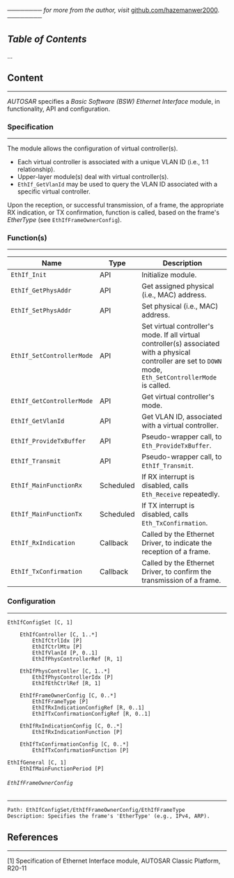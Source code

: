 ──────── *for more from the author, visit* [github.com/hazemanwer2000](https://github.com/hazemanwer2000). ────────
## *Table of Contents*
...
## Content
---
*AUTOSAR* specifies a *Basic Software (BSW) Ethernet Interface* module, in functionality, API and configuration.
### Specification
---
The module allows the configuration of virtual controller(s).
* Each virtual controller is associated with a unique VLAN ID (i.e., 1:1 relationship).
* Upper-layer module(s) deal with virtual controller(s).
* `EthIf_GetVlanId` may be used to query the VLAN ID associated with a specific virtual controller.

Upon the reception, or successful transmission, of a frame, the appropriate RX indication, or TX confirmation, function is called, based on the frame's *EtherType* (see `EthIfFrameOwnerConfig`).
### Function(s)
---

| Name                      | Type      | Description                                                                                                                                                  |
| ------------------------- | --------- | ------------------------------------------------------------------------------------------------------------------------------------------------------------ |
| `EthIf_Init`              | API       | Initialize module.                                                                                                                                           |
| `EthIf_GetPhysAddr`       | API       | Get assigned physical (i.e., MAC) address.                                                                                                                   |
| `EthIf_SetPhysAddr`       | API       | Set physical (i.e., MAC) address.                                                                                                                            |
| `EthIf_SetControllerMode` | API       | Set virtual controller's mode. If all virtual controller(s) associated with a physical controller are set to `DOWN` mode, `Eth_SetControllerMode` is called. |
| `EthIf_GetControllerMode` | API       | Get virtual controller's mode.                                                                                                                               |
| `EthIf_GetVlanId`         | API       | Get VLAN ID, associated with a virtual controller.                                                                                                           |
| `EthIf_ProvideTxBuffer`   | API       | Pseudo-wrapper call, to `Eth_ProvideTxBuffer`.                                                                                                               |
| `EthIf_Transmit`          | API       | Pseudo-wrapper call, to `EthIf_Transmit`.                                                                                                                    |
| `EthIf_MainFunctionRx`    | Scheduled | If RX interrupt is disabled, calls `Eth_Receive` repeatedly.                                                                                                 |
| `EthIf_MainFunctionTx`    | Scheduled | If TX interrupt is disabled, calls `Eth_TxConfirmation`.                                                                                                     |
| `EthIf_RxIndication`      | Callback  | Called by the Ethernet Driver, to indicate the reception of a frame.                                                                                         |
| `EthIf_TxConfirmation`    | Callback  | Called by the Ethernet Driver, to confirm the transmission of a frame.                                                                                       |
### Configuration
---
```
EthIfConfigSet [C, 1]

	EthIfController [C, 1..*]
		EthIfCtrlIdx [P]
		EthIfCtrlMtu [P]
		EthIfVlanId [P, 0..1]
		EthIfPhysControllerRef [R, 1]

	EthIfPhysController [C, 1..*]
		EthIfPhysControllerIdx [P]
		EthIfEthCtrlRef [R, 1]

	EthIfFrameOwnerConfig [C, 0..*]
		EthIfFrameType [P]
		EthIfRxIndicationConfigRef [R, 0..1]
		EthIfTxConfirmationConfigRef [R, 0..1]

	EthIfRxIndicationConfig [C, 0..*]
		EthIfRxIndicationFunction [P]

	EthIfTxConfirmationConfig [C, 0..*]
		EthIfTxConfirmationFunction [P]

EthIfGeneral [C, 1]
	EthIfMainFunctionPeriod [P]
```
###### `EthIfFrameOwnerConfig`
---
```
Path: EthIfConfigSet/EthIfFrameOwnerConfig/EthIfFrameType
Description: Specifies the frame's 'EtherType' (e.g., IPv4, ARP).
```
## References
---
[1] Specification of Ethernet Interface module, AUTOSAR Classic Platform, R20-11